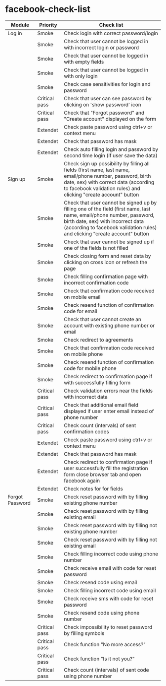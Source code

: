 # facebook-check-list

| Module | Priority | Check list |
|---|---|---|
| Log in | Smoke | Check login with correct password/login |
|  | Smoke | Check that user cannot be logged in with incorrect login or password  |
|  | Smoke | Check that user cannot be logged in with empty fields |
|  | Smoke | Check that user cannot be logged in with only login |
|  | Smoke | Check case sensitivities for login and password |
|  | Critical pass | Check that user can see password by clicking on 'show password' icon |
|  | Critical pass | Check that "Forgot password" and "Create account" displayed on the form |
|  | Extendet | Check paste password using ctrl+v or context menu |
|  | Extendet | Check that password has mask |
|  | Extendet | Check auto filling login and password by second time login (if user save the data) |
| Sign up | Smoke | Check sign up possibility by filling all fields (first name, last name, email/phone number, password, birth date, sex) with correct data (according to facebook validation rules) and clicking "create account" button |
|  | Smoke | Check that user cannot be signed up by filling one of the field (first name, last name, email/phone number, password, birth date, sex) with incorrect data (according to facebook validation rules) and clicking "create account" button  |
|  | Smoke | Check that user cannot be signed up if one of the fields is not filled |
|  | Smoke | Check closing form and reset data by clicking on cross icon or refresh the page |
|  | Smoke | Check filling confirmation page with incorrect confirmation code |
|  | Smoke | Check that confirmation code received on mobile email |
|  | Smoke | Check resend function of confirmation code for email |
|  | Smoke | Check that user cannot create an account with existing phone number or email  |
|  | Smoke | Check redirect to agreements |
|  | Smoke | Check that confirmation code received on mobile phone |
|  | Smoke | Check resend function of confirmation code for mobile phone |
|  | Smoke | Check redirect to confirmation page if with successfully filling form |
|  | Critical pass | Check validation errors near the fields with incorrect data |
|  | Critical pass | Check that additional email field displayed if user enter email instead of phone number  |
|  | Critical pass | Check count (intervals) of sent confirmation codes |
|  | Extendet | Check paste password using ctrl+v or context menu |
|  | Extendet | Check that password has mask |
|  | Extendet | Check redirect to confirmation page if user successfully fill the registration form close browser tab and open facebook again  |
|  | Extendet | Check notes for for fields |
| Forgot Password | Smoke | Check reset password with by filling existing phone number |
|  | Smoke | Check reset password with by filling existing email |
|  | Smoke | Check reset password with by filling not existing phone number |
|  | Smoke | Check reset password with by filling not existing email |
|  | Smoke | Check filling incorrect code using phone number |
|  | Smoke | Check receive email with code for reset password |
|  | Smoke | Check resend code using email |
|  | Smoke | Check filling incorrect code using email |
|  | Smoke | Check receive sms with code for reset password |
|  | Smoke | Check resend code using phone number |
|  | Critical pass | Check impossibility to reset password by filling symbols |
|  | Critical pass | Check function "No more access?" |
|  | Critical pass | Check function "Is it not you?" |
|  | Critical pass | Check count (intervals) of sent code using phone number |

